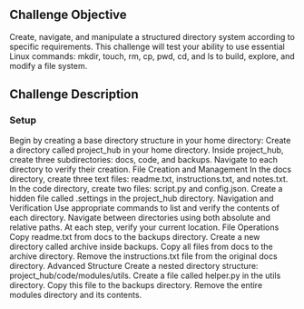 ## Challenge Objective  
Create, navigate, and manipulate a structured directory system according to specific requirements. This challenge will test your ability to use essential Linux commands: mkdir, touch, rm, cp, pwd, cd, and ls to build, explore, and modify a file system.

## Challenge Description
### Setup
Begin by creating a base directory structure in your home directory:
Create a directory called project_hub in your home directory.
Inside project_hub, create three subdirectories: docs, code, and backups.
Navigate to each directory to verify their creation.
File Creation and Management
In the docs directory, create three text files: readme.txt, instructions.txt, and notes.txt.
In the code directory, create two files: script.py and config.json.
Create a hidden file called .settings in the project_hub directory.
Navigation and Verification
Use appropriate commands to list and verify the contents of each directory.
Navigate between directories using both absolute and relative paths.
At each step, verify your current location.
File Operations
Copy readme.txt from docs to the backups directory.
Create a new directory called archive inside backups.
Copy all files from docs to the archive directory.
Remove the instructions.txt file from the original docs directory.
Advanced Structure
Create a nested directory structure: project_hub/code/modules/utils.
Create a file called helper.py in the utils directory.
Copy this file to the backups directory.
Remove the entire modules directory and its contents.
